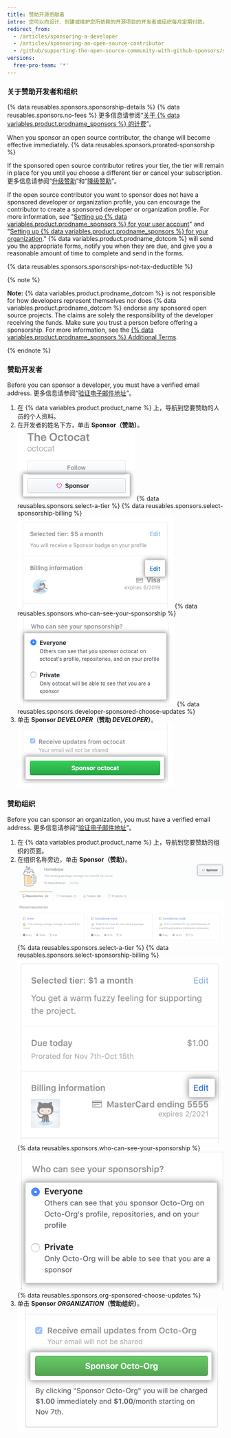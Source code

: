 ```yaml
---
title: 赞助开源贡献者
intro: 您可以向设计、创建或维护您所依赖的开源项目的开发者或组织每月定期付款。
redirect_from:
  - /articles/sponsoring-a-developer
  - /articles/sponsoring-an-open-source-contributor
  - /github/supporting-the-open-source-community-with-github-sponsors/sponsoring-a-developer
versions:
  free-pro-team: '*'
---
```


### 关于赞助开发者和组织

{% data reusables.sponsors.sponsorship-details %} {% data reusables.sponsors.no-fees %} 更多信息请参阅“[关于 {% data variables.product.prodname_sponsors %} 的计费](/articles/about-billing-for-github-sponsors)”。

When you sponsor an open source contributor, the change will become effective immediately. {% data reusables.sponsors.prorated-sponsorship %}

If the sponsored open source contributor retires your tier, the tier will remain in place for you until you choose a different tier or cancel your subscription. 更多信息请参阅“[升级赞助](/articles/upgrading-a-sponsorship)”和“[降级赞助](/articles/downgrading-a-sponsorship)”。

If the open source contributor you want to sponsor does not have a sponsored developer or organization profile, you can encourage the contributor to create a sponsored developer or organization profile. For more information, see "[Setting up {% data variables.product.prodname_sponsors %} for your user account](/github/supporting-the-open-source-community-with-github-sponsors/setting-up-github-sponsors-for-your-user-account)" and "[Setting up {% data variables.product.prodname_sponsors %} for your organization](/github/supporting-the-open-source-community-with-github-sponsors/setting-up-github-sponsors-for-your-organization)." {% data variables.product.prodname_dotcom %} will send you the appropriate forms, notify you when they are due, and give you a reasonable amount of time to complete and send in the forms.

{% data reusables.sponsors.sponsorships-not-tax-deductible %}

{% note %}

**Note:** {% data variables.product.prodname_dotcom %} is not responsible for how developers represent themselves nor does {% data variables.product.prodname_dotcom %} endorse any sponsored open source projects. The claims are solely the responsibility of the developer receiving the funds. Make sure you trust a person before offering a sponsorship. For more information, see the [{% data variables.product.prodname_sponsors %} Additional Terms](/github/site-policy/github-sponsors-additional-terms).

{% endnote %}

### 赞助开发者

Before you can sponsor a developer, you must have a verified email address. 更多信息请参阅“[验证电子邮件地址](/github/getting-started-with-github/verifying-your-email-address)”。

1. 在 {% data variables.product.product_name %} 上，导航到您要赞助的人员的个人资料。
2. 在开发者的姓名下方，单击 **Sponsor（赞助）**。 ![赞助按钮](/assets/images/help/profile/sponsor-button.png)
{% data reusables.sponsors.select-a-tier %}
{% data reusables.sponsors.select-sponsorship-billing %}
  ![编辑付款按钮](/assets/images/help/sponsors/edit-sponsorship-payment-button.png)
{% data reusables.sponsors.who-can-see-your-sponsorship %}
  ![用于选择谁可以查看您的赞助的单选按钮](/assets/images/help/sponsors/who-can-see-sponsorship.png)
{% data reusables.sponsors.developer-sponsored-choose-updates %}
7. 单击 **Sponsor _DEVELOPER_（赞助 *DEVELOPER*）**。 ![赞助开发者按钮](/assets/images/help/sponsors/sponsor-developer-button.png)

### 赞助组织

Before you can sponsor an organization, you must have a verified email address. 更多信息请参阅“[验证电子邮件地址](/github/getting-started-with-github/verifying-your-email-address)”。

1. 在 {% data variables.product.product_name %} 上，导航到您要赞助的组织的页面。
2. 在组织名称旁边，单击 **Sponsor（赞助）**。 ![赞助按钮](/assets/images/help/sponsors/sponsor-org-button.png)
{% data reusables.sponsors.select-a-tier %}
{% data reusables.sponsors.select-sponsorship-billing %}
  ![编辑付款按钮](/assets/images/help/sponsors/edit-org-sponsorship-payment-button.png)
{% data reusables.sponsors.who-can-see-your-sponsorship %}
  ![用于选择谁可以查看您的赞助的单选按钮](/assets/images/help/sponsors/who-can-see-org-sponsorship.png)
{% data reusables.sponsors.org-sponsored-choose-updates %}
7. 单击 **Sponsor _ORGANIZATION_（赞助组织）**。 ![赞助组织按钮](/assets/images/help/sponsors/sponsor-org-confirm-button.png)
